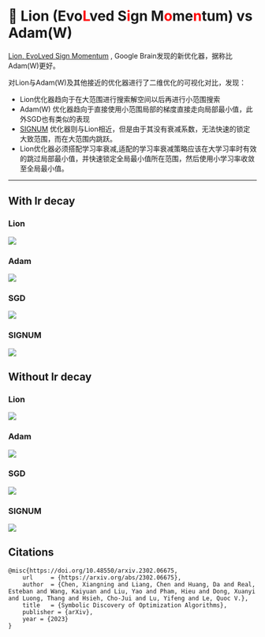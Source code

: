 # 🦁 Lion (Evo<font color=red>L</font>ved S<font color=red>i</font>gn M<font color=red>o</font>me<font color=red>n</font>tum) vs Adam(W)
 [Lion, EvoLved Sign Momentum](https://arxiv.org/abs/2302.06675 "Lion") , Google Brain发现的新优化器，据称比Adam(W)更好。 

对Lion与Adam(W)及其他接近的优化器进行了二维优化的可视化对比，发现：

- Lion优化器趋向于在大范围进行搜索解空间以后再进行小范围搜索
- Adam(W) 优化器趋向于直接使用小范围局部的梯度直接走向局部最小值，此外SGD也有类似的表现
- [SIGNUM](https://arxiv.org/abs/1802.04434 "") 优化器则与Lion相近，但是由于其没有衰减系数，无法快速的锁定大致范围，而在大范围内跳跃。
- Lion优化器必须搭配学习率衰减,适配的学习率衰减策略应该在大学习率时有效的跳过局部最小值，并快速锁定全局最小值所在范围，然后使用小学习率收敛至全局最小值。


---

## With lr decay

### Lion

![](./img/lion.png) 


### Adam
![](./img/adam.png) 


### SGD
![](./img/sgd.png)


### SIGNUM
![](./img/signum.png) 

## Without lr decay

### Lion
![](./img/lion_without_lr_decay.png)

### Adam
![](./img/adam_without_lr_decay.png) 


### SGD
![](./img/sgd_without_lr_decay.png)


### SIGNUM
![](./img/signum_without_lr_decay.png) 


## Citations
```
@misc{https://doi.org/10.48550/arxiv.2302.06675,
    url     = {https://arxiv.org/abs/2302.06675},
    author  = {Chen, Xiangning and Liang, Chen and Huang, Da and Real, Esteban and Wang, Kaiyuan and Liu, Yao and Pham, Hieu and Dong, Xuanyi and Luong, Thang and Hsieh, Cho-Jui and Lu, Yifeng and Le, Quoc V.},
    title   = {Symbolic Discovery of Optimization Algorithms},
    publisher = {arXiv},
    year = {2023}
}
```